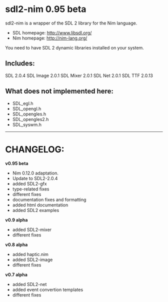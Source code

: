 sdl2-nim 0.95 beta
==================

sdl2-nim is a wrapper of the SDL 2 library for the Nim language.

* SDL homepage: http://www.libsdl.org/
* Nim homepage: http://nim-lang.org/

You need to have SDL 2 dynamic libraries installed on your system.

Includes:
---------
SDL 2.0.4
SDL Image 2.0.1
SDL Mixer 2.0.1
SDL Net 2.0.1
SDL TTF 2.0.13

What does not implemented here:
-------------------------------

* SDL_egl.h
* SDL_opengl.h
* SDL_opengles.h
* SDL_opengles2.h
* SDL_syswm.h

----------------------------------------

CHANGELOG:
==========
**v0.95 beta**
* Nim 0.12.0 adaptation.
* Update to SDL2-2.0.4
* added SDL2-gfx
* type-related fixes
* different fixes
* documentation fixes and formatting
* added html documentation
* added SDL2 examples

**v0.9 alpha**
* added SDL2-mixer
* different fixes

**v0.8 alpha**
* added haptic.nim
* added SDL2-image
* different fixes

**v0.7 alpha**
* added SDL2-net
* added event convertion templates
* different fixes

